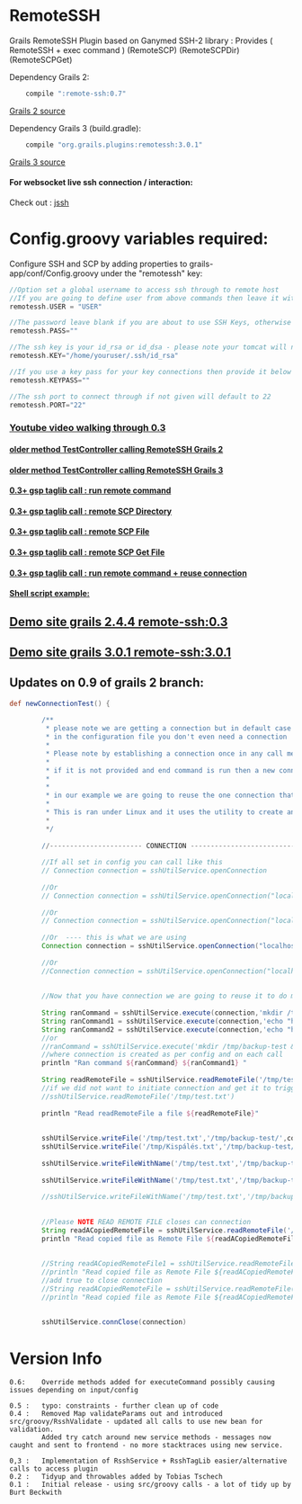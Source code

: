 RemoteSSH
=========

Grails RemoteSSH Plugin based on Ganymed SSH-2 library : Provides ( RemoteSSH + exec command ) (RemoteSCP) (RemoteSCPDir) (RemoteSCPGet)


Dependency Grails 2:

```groovy
	compile ":remote-ssh:0.7"
```

[Grails 2 source](https://github.com/vahidhedayati/RemoteSSH/tree/grails2)

Dependency Grails 3 (build.gradle):

```groovy
	compile "org.grails.plugins:remotessh:3.0.1"
```
[Grails 3 source](https://github.com/vahidhedayati/RemoteSSH)
	


	
#### For websocket live ssh connection / interaction: 
Check out : [jssh](https://github.com/vahidhedayati/jssh)


# Config.groovy variables required:

Configure SSH and SCP by adding properties to grails-app/conf/Config.groovy under the "remotessh" key:
```groovy
//Option set a global username to access ssh through to remote host
//If you are going to define user from above commands then leave it with empty speach marks
remotessh.USER = "USER"

//The password leave blank if you are about to use SSH Keys, otherwise provide password to ssh auth
remotessh.PASS=""

//The ssh key is your id_rsa or id_dsa - please note your tomcat will need access/permissions to file/location
remotessh.KEY="/home/youruser/.ssh/id_rsa"

//If you use a key pass for your key connections then provide it below
remotessh.KEYPASS=""

//The ssh port to connect through if not given will default to 22
remotessh.PORT="22"
```

### [Youtube video walking through 0.3](https://www.youtube.com/watch?v=v_0nNJX4Xmk)

#### [older method TestController calling RemoteSSH Grails 2](https://github.com/vahidhedayati/RemoteSSH/wiki/older-method)

#### [older method TestController calling RemoteSSH Grails 3](https://github.com/vahidhedayati/RemoteSSH/wiki/older-method-grails3)

#### [0.3+ gsp taglib call : run remote command ](https://github.com/vahidhedayati/test-rssh/blob/master/grails-app/controllers/test/rssh/TestController.groovy#L21-L26)

#### [0.3+ gsp taglib call : remote SCP Directory ](https://github.com/vahidhedayati/test-rssh/blob/master/grails-app/views/test/scpDir.gsp)

#### [0.3+ gsp taglib call : remote SCP File ](https://github.com/vahidhedayati/test-rssh/blob/master/grails-app/views/test/scpFile.gsp)

#### [0.3+ gsp taglib call : remote SCP Get File ](https://github.com/vahidhedayati/test-rssh/blob/master/grails-app/views/test/scpGet.gsp)

#### [0.3+ gsp taglib call : run remote command + reuse connection ](https://github.com/vahidhedayati/test-rssh/blob/master/grails-app/controllers/test/rssh/TestController.groovy#L52-L89)

#### [Shell script example:](https://github.com/vahidhedayati/RemoteSSH/wiki/shell-script-example)

## [Demo site grails 2.4.4 remote-ssh:0.3](https://github.com/vahidhedayati/test-rssh)
## [Demo site grails 3.0.1 remote-ssh:3.0.1](https://github.com/vahidhedayati/testrssh)

Updates on 0.9 of grails 2 branch:
----

```groovy
def newConnectionTest() {
		
		/**
		 * please note we are getting a connection but in default case where everything including host is configured
		 * in the configuration file you don't even need a connection 
		 * 
		 * Please note by establishing a connection once in any call means it can be reused
		 * 
		 * if it is not provided and end command is run then a new connection is launched upon each call
		 * 
		 * 
		 * in our example we are going to reuse the one connection that we start with
		 * 
		 * This is ran under Linux and it uses the utility to create and read / write files under /tmp
		 *
		 */
		
		//----------------------- CONNECTION ------------------------------------ //
		
		//If all set in config you can call like this
		// Connection connection = sshUtilService.openConnection
		
		//Or
		// Connection connection = sshUtilService.openConnection("localhost")
		
		//Or
		// Connection connection = sshUtilService.openConnection("localhost",22)
		
		//Or  ---- this is what we are using
		Connection connection = sshUtilService.openConnection("localhost", 22, 'username','password')
		
		//Or
		//Connection connection = sshUtilService.openConnection("localhost", 22, 'username','keyfile','keyfilePass')
		
		
		//Now that you have connection we are going to reuse it to do many things;
		
		String ranCommand = sshUtilService.execute(connection,'mkdir /tmp/backup-test')
		String ranCommand1 = sshUtilService.execute(connection,'echo "hi there" > /tmp/test.txt')
		String ranCommand2 = sshUtilService.execute(connection,'echo "hi there" > /tmp/Kispálés.txt')
		//or 
		//ranCommand = sshUtilService.execute('mkdir /tmp/backup-test && echo "hi testing" > /tmp/test.txt')
		//where connection is created as per config and on each call 
		println "Ran command ${ranCommand} ${ranCommand1} "
		
		String readRemoteFile = sshUtilService.readRemoteFile('/tmp/test.txt',connection)
		//if we did not want to initiate connection and get it to trigger connection based on config
		//sshUtilService.readRemoteFile('/tmp/test.txt')
		
		println "Read readRemoteFile a file ${readRemoteFile}"
		
		
		sshUtilService.writeFile('/tmp/test.txt','/tmp/backup-test/',connection)
		sshUtilService.writeFile('/tmp/Kispálés.txt','/tmp/backup-test/',connection)
		
		sshUtilService.writeFileWithName('/tmp/test.txt','/tmp/backup-test/happy.txt',connection)
		
		sshUtilService.writeFileWithName('/tmp/test.txt','/tmp/backup-test/Kispálés-happy.txt',connection)
		
		//sshUtilService.writeFileWithName('/tmp/test.txt','/tmp/backup-test/Kispálés.txt',connection)
		
		
		//Please NOTE READ REMOTE FILE closes can connection
		String readACopiedRemoteFile = sshUtilService.readRemoteFile('/tmp/backup-test/test.txt',connection)
		println "Read copied file as Remote File ${readACopiedRemoteFile}"
		
		
		//String readACopiedRemoteFile1 = sshUtilService.readRemoteFile('/tmp/backup-test/Kispálés.txt',connection)
		//println "Read copied file as Remote File ${readACopiedRemoteFile1} /tmp/backup-test/Kispálés.txt"
		//add true to close connection
		//String readACopiedRemoteFile = sshUtilService.readRemoteFile('/tmp/backup/test.txt',connection,true)
		//println "Read copied file as Remote File ${readACopiedRemoteFile}"
		
		
		sshUtilService.connClose(connection)
```


# Version Info
```
0.6:	Override methods added for executeCommand possibly causing issues depending on input/config

0.5 :   typo: constraints - further clean up of code
0.4 : 	Removed Map validateParams out and introduced src/groovy/RsshValidate - updated all calls to use new bean for validation.
		Added try catch around new service methods - messages now caught and sent to frontend - no more stacktraces using new service.
		
0,3 : 	Implementation of RsshService + RsshTagLib easier/alternative calls to access plugin
0.2 : 	Tidyup and throwables added by Tobias Tschech
0.1 : 	Initial release - using src/groovy calls - a lot of tidy up by Burt Beckwith 
```
